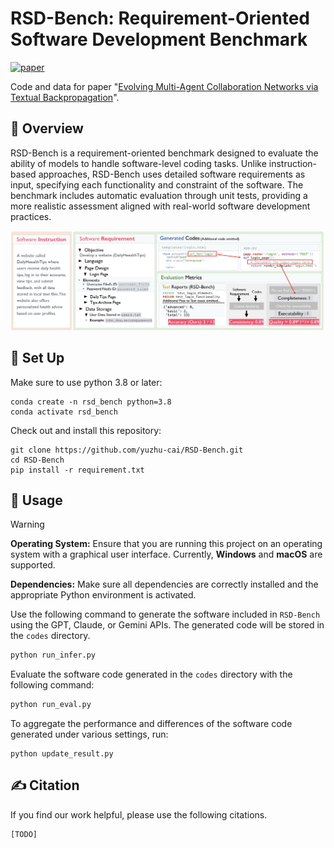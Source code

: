 # RSD-Bench: Requirement-Oriented Software Development Benchmark

[![paper](https://img.shields.io/badge/arXiv-Paper-<COLOR>.svg)](https://arxiv.org")

Code and data for paper "[Evolving Multi-Agent Collaboration Networks via Textual Backpropagation](https://arxiv.org)".

## 👋 Overview
RSD-Bench is a requirement-oriented benchmark designed to evaluate the ability of models to handle software-level coding tasks. Unlike instruction-based approaches, RSD-Bench uses detailed software requirements as input, specifying each functionality and constraint of the software. The benchmark includes automatic evaluation through unit tests, providing a more realistic assessment aligned with real-world software development practices.

<img src="assets/figs/evaluation.jpg">


## 🚀 Set Up

Make sure to use python 3.8 or later:
```
conda create -n rsd_bench python=3.8
conda activate rsd_bench
```

Check out and install this repository:
```
git clone https://github.com/yuzhu-cai/RSD-Bench.git
cd RSD-Bench
pip install -r requirement.txt
```

## 💽 Usage
> [!WARNING]
> **Operating System:** Ensure that you are running this project on an operating system with a graphical user interface. Currently, **Windows** and **macOS** are supported.
> 
> **Dependencies:** Make sure all dependencies are correctly installed and the appropriate Python environment is activated.

Use the following command to generate the software included in `RSD-Bench` using the GPT, Claude, or Gemini APIs. The generated code will be stored in the `codes` directory.

```bash
python run_infer.py
```

Evaluate the software code generated in the `codes` directory with the following command:

```bash
python run_eval.py
```

To aggregate the performance and differences of the software code generated under various settings, run:

```
python update_result.py
```


## ✍️ Citation

If you find our work helpful, please use the following citations.

```
[TODO]
```